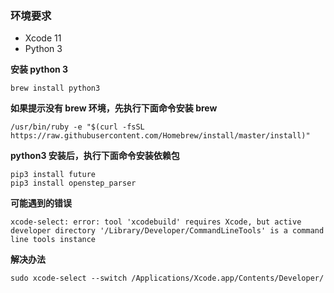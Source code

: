 ### 环境要求
- Xcode 11
- Python 3

**安装 python 3**

```
brew install python3
```

**如果提示没有 brew 环境，先执行下面命令安装 brew**

```
/usr/bin/ruby -e "$(curl -fsSL https://raw.githubusercontent.com/Homebrew/install/master/install)"
```

**python3 安装后，执行下面命令安装依赖包**

```
pip3 install future
pip3 install openstep_parser
```

**可能遇到的错误**

```
xcode-select: error: tool 'xcodebuild' requires Xcode, but active developer directory '/Library/Developer/CommandLineTools' is a command line tools instance
```

**解决办法**

```
sudo xcode-select --switch /Applications/Xcode.app/Contents/Developer/
```
